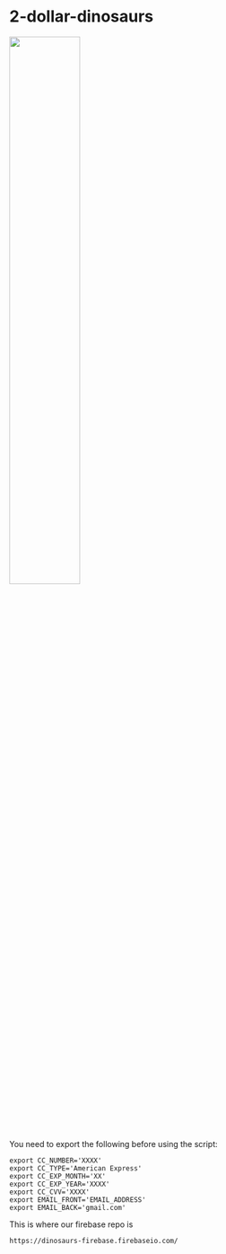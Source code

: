 # 2-dollar-dinosaurs

<img src="https://raw.githubusercontent.com/hackedu/dinosaurs/master/restaurant_dinosaur.png" width="50%">

You need to export the following before using the script:

```
export CC_NUMBER='XXXX'
export CC_TYPE='American Express'
export CC_EXP_MONTH='XX'
export CC_EXP_YEAR='XXXX'
export CC_CVV='XXXX'
export EMAIL_FRONT='EMAIL_ADDRESS'
export EMAIL_BACK='gmail.com'
```

This is where our firebase repo is

`https://dinosaurs-firebase.firebaseio.com/`
